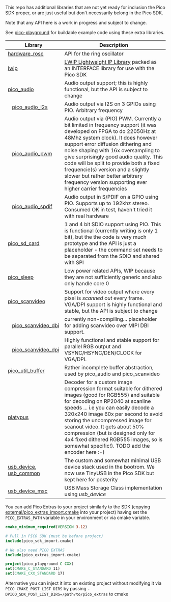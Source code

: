 This repo has additional libraries that are not yet ready for inclusion the Pico SDK proper,
or are just useful but don't necessarily belong in the Pico SDK.

Note that any API here is a work in progress and subject to change.

See [pico-playground](https://github.com/raspberrypi/pico-playground) for buildable example code using these extra libraries.


Library|Description 
---|---
[hardware_rosc](src/rp2_common/hardware_rosc)| API for the ring oscillator
[lwip](src/rp2_common/lwip)| [LWIP Lightweight IP Library](https://savannah.nongnu.org/projects/lwip/) packed as an INTERFACE library for use with the Pico SDK
[pico_audio](src/common/pico_audio)|Audio output support; this is highly functional, but the API is subject to change 
&nbsp;&nbsp;&nbsp;[pico_audio_i2s](src/rp2_common/pico_audio_i2s)|Audio output via I2S on 3 GPIOs using PIO. Arbitrary frequency
&nbsp;&nbsp;&nbsp;[pico_audio_pwm](src/rp2_common/pico_audio_pwm)|Audio output via (PIO) PWM. Currently a bit limited in frequency support (it was developed on FPGA to do 22050Hz at 48Mhz system clock). It does however support error diffusion dithering and noise shaping with 16x oversampling to give surprisingly good audio quality. This code will be split to provide both a fixed frequencie(s) version and a slightly slower but rather better arbitrary frequency version supporting ever higher carrier frequencies 
&nbsp;&nbsp;&nbsp;[pico_audio_spdif](src/rp2_common/pico_audio_spdif)|Audio output in S/PDIF on a GPIO using PIO. Supports up to 192khz stereo. Consumed OK in test, haven't tried it with real hardware
[pico_sd_card](src/rp2_common/pico_sd_card)|1 and 4 bit SDIO support using PIO. This is functional (currently writing is only 1 bit), but the the code is very much prototype and the API is just a placeholder - the command set needs to be separated from the SDIO and shared with SPI
[pico_sleep](src/rp2_common/pico_sleep)|Low power related APIs, WIP because they are not sufficiently generic and also only handle core 0
[pico_scanvideo](src/common/pico_scanvideo)|Support for video output where every pixel is _scanned out_ every frame. VGA/DPI support is highly functional and stable, but the API is subject to change
&nbsp;&nbsp;&nbsp;[pico_scanvideo_dbi](src/rp2_common/pico_scanvideo_dbi)| currently non-compiling... placeholder for adding scanvideo over MIPI DBI support.
&nbsp;&nbsp;&nbsp;[pico_scanvideo_dpi](src/rp2_common/pico_scanvideo_dbi)| Highly functional and stable support for parallel RGB output and VSYNC/HSYNC/DEN/CLOCK for VGA/DPI.
[pico_util_buffer](src/common/pico_util_buffer)|Rather incomplete buffer abstraction, used by pico_audio and pico_scanvideo
[platypus](src/common/platypus)| Decoder for a custom image compression format suitable for dithered images (good for RGB555) and suitable for decoding on RP2040 at scanline speeds ... i.e you can easily decode a 320x240 image 60x per second to avoid storing the uncompressed image for scanout video. It gets about 50% compression (but is designed only for 4x4 fixed dithered RGB555 images, so is somewhat specific!). TODO add the encoder here :-)
[usb_device](src/rp2_common/usb_device), [usb_common](src/rp2_common/usb_common)| The custom and somewhat minimal USB device stack used in the bootrom. We now use TinyUSB in the Pico SDK but kept here for posterity
[usb_device_msc](src/rp2_common/usb_device_msc)| USB Mass Storage Class implementation using _usb_device_

You can add Pico Extras to your project similarly to the SDK (copying [external/pico_extras_import.cmake](external/pico_extras_import.cmake) into your project)
having set the `PICO_EXTRAS_PATH` variable in your environment or via cmake variable.

```cmake
cmake_minimum_required(VERSION 3.12)

# Pull in PICO SDK (must be before project)
include(pico_sdk_import.cmake)

# We also need PICO EXTRAS
include(pico_extras_import.cmake)

project(pico_playground C CXX)
set(CMAKE_C_STANDARD 11)
set(CMAKE_CXX_STANDARD 17)
``` 

Alternative you can inject it into an existing project without modifying it via `PICO_CMAKE_POST_LIST_DIRS`
 by passing `-DPICO_SDK_POST_LIST_DIRS=/path/to/pico_extras` to cmake
